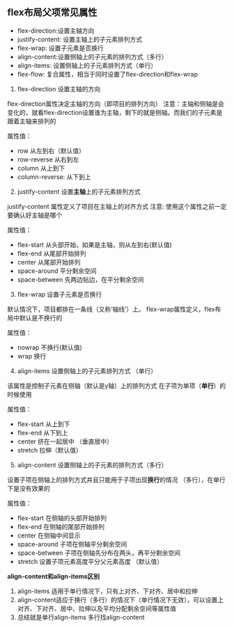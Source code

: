 ## flex布局父项常见属性

- flex-direction:设置主轴方向
- justify-content: 设置主轴上的子元素排列方式
- flex-wrap: 设置子元素是否换行
- align-content:设置侧轴上的子元素的排列方式（多行）
- align-items: 设置侧轴上的子元素排列方式（单行）
- flex-flow: 复合属性，相当于同时设置了flex-direction和flex-wrap



1. flex-direction 设置主轴的方向
   
flex-direction属性决定主轴的方向（即项目的排列方向）
注意：主轴和侧轴是会变化的，就看flex-direction设置谁为主轴，剩下的就是侧轴。而我们的子元素是跟着主轴来排列的

属性值：

- row  从左到右（默认值）
- row-reverse 从右到左
- column 从上到下
- column-reverse: 从下到上


2. justify-content 设置**主轴**上的子元素排列方式

justify-content 属性定义了项目在主轴上的对齐方式
注意: 使用这个属性之前一定要确认好主轴是哪个

属性值：

- flex-start  从头部开始，如果是主轴，则从左到右(默认值)
- flex-end  从尾部开始排列
- center 从尾部开始排列
- space-around 平分剩余空间
- space-between 先两边贴边，在平分剩余空间   


3. flex-wrap 设置子元素是否换行

默认情况下，项目都排在一条线（又称‘轴线’）上。 flex-wrap属性定义，flex布局中默认是不换行的

属性值：

- nowrap  不换行(默认值)
- wrap  换行


4. align-items 设置侧轴上的子元素排列方式 （单行）

该属性是控制子元素在侧轴（默认是y轴）上的排列方式 在子项为单项（**单行**）的时候使用

属性值：

- flex-start 从上到下
- flex-end 从下到上
- center 挤在一起居中 （垂直居中）
- stretch 拉伸（默认值）
 

5. align-content 设置侧轴上的子元素的排列方式（多行）

设置子项在侧轴上的排列方式并且只能用于子项出现**换行**的情况 （多行），在单行下是没有效果的

属性值：

- flex-start 在侧轴的头部开始排列
- flex-end  在侧轴的尾部开始排列
- center 在侧轴中间显示
- space-around 子项在侧轴平分剩余空间
- space-between 子项在侧轴先分布在两头，再平分剩余空间
- stretch 设置子项元素高度平分父元素高度 （默认值）

**align-content和align-items区别**

1) align-items 适用于单行情况下，只有上对齐、下对齐、居中和拉伸
2) align-content适应于换行（多行）的情况下（单行情况下无效），可以设置上对齐、下对齐、居中、拉伸以及平均分配剩余空间等属性值
3) 总结就是单行align-items  多行找align-content